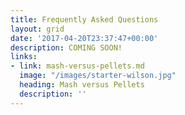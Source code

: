 ```yaml
---
title: Frequently Asked Questions
layout: grid
date: '2017-04-20T23:37:47+00:00'
description: COMING SOON!
links:
- link: mash-versus-pellets.md
  image: "/images/starter-wilson.jpg"
  heading: Mash versus Pellets
  description: ''
---
```

